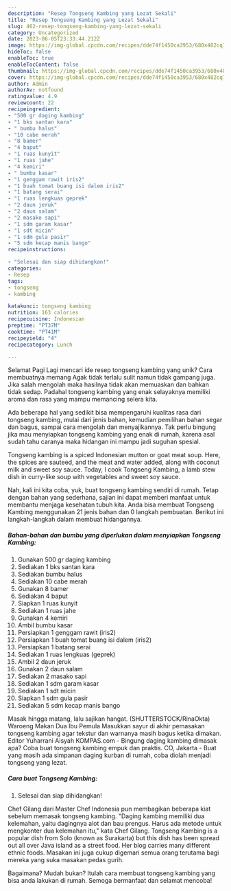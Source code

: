 ```yaml
---
description: "Resep Tongseng Kambing yang Lezat Sekali"
title: "Resep Tongseng Kambing yang Lezat Sekali"
slug: 462-resep-tongseng-kambing-yang-lezat-sekali
category: Uncategorized
date: 2023-06-05T23:33:44.212Z
image: https://img-global.cpcdn.com/recipes/dde74f1450ca3953/680x482cq70/tongseng-kambing-foto-resep-utama.jpg
hideToc: false
enableToc: true
enableTocContent: false
thumbnail: https://img-global.cpcdn.com/recipes/dde74f1450ca3953/680x482cq70/tongseng-kambing-foto-resep-utama.jpg
cover: https://img-global.cpcdn.com/recipes/dde74f1450ca3953/680x482cq70/tongseng-kambing-foto-resep-utama.jpg
author: Admin
authorAv: notfound
ratingvalue: 4.9
reviewcount: 22
recipeingredient:
- "500 gr daging kambing"
- "1 bks santan kara"
- " bumbu halus"
- "10 cabe merah"
- "8 bamer"
- "4 baput"
- "1 ruas kunyit"
- "1 ruas jahe"
- "4 kemiri"
- " bumbu kasar"
- "1 genggam rawit iris2"
- "1 buah tomat buang isi dalem iris2"
- "1 batang serai"
- "1 ruas lengkuas geprek"
- "2 daun jeruk"
- "2 daun salam"
- "2 masako sapi"
- "1 sdm garam kasar"
- "1 sdt micin"
- "1 sdm gula pasir"
- "5 sdm kecap manis bango"
recipeinstructions:

- "Selesai dan siap dihidangkan!"
categories:
- Resep
tags:
- tongseng
- kambing

katakunci: tongseng kambing 
nutrition: 163 calories
recipecuisine: Indonesian
preptime: "PT37M"
cooktime: "PT41M"
recipeyield: "4"
recipecategory: Lunch

---
```



Selamat Pagi Lagi mencari ide resep tongseng kambing yang unik? Cara membuatnya memang Agak tidak terlalu sulit namun tidak gampang juga. Jika salah mengolah maka hasilnya tidak akan memuaskan dan bahkan tidak sedap. Padahal tongseng kambing yang enak selayaknya memiliki aroma dan rasa yang mampu memancing selera kita.


Ada beberapa hal yang sedikit bisa mempengaruhi kualitas rasa dari tongseng kambing, mulai dari jenis bahan, kemudian pemilihan bahan segar dan bagus, sampai cara mengolah dan menyajikannya. Tak perlu bingung jika mau menyiapkan tongseng kambing yang enak di rumah, karena asal sudah tahu caranya maka hidangan ini mampu jadi suguhan spesial.

Tongseng kambing is a spiced Indonesian mutton or goat meat soup. Here, the spices are sauteed, and the meat and water added, along with coconut milk and sweet soy sauce. Today, I cook Tongseng Kambing, a lamb stew dish in curry-like soup with vegetables and sweet soy sauce.


Nah, kali ini kita coba, yuk, buat tongseng kambing sendiri di rumah. Tetap dengan bahan yang sederhana, sajian ini dapat memberi manfaat untuk membantu menjaga kesehatan tubuh kita. Anda bisa membuat Tongseng Kambing menggunakan 21 jenis bahan dan 0 langkah pembuatan. Berikut ini langkah-langkah dalam membuat hidangannya.

<!--inarticleads1-->

##### Bahan-bahan dan bumbu yang diperlukan dalam menyiapkan Tongseng Kambing:

1. Gunakan 500 gr daging kambing
1. Sediakan 1 bks santan kara
1. Sediakan  bumbu halus
1. Sediakan 10 cabe merah
1. Gunakan 8 bamer
1. Sediakan 4 baput
1. Siapkan 1 ruas kunyit
1. Sediakan 1 ruas jahe
1. Gunakan 4 kemiri
1. Ambil  bumbu kasar
1. Persiapkan 1 genggam rawit (iris2)
1. Persiapkan 1 buah tomat buang isi dalem (iris2)
1. Persiapkan 1 batang serai
1. Sediakan 1 ruas lengkuas (geprek)
1. Ambil 2 daun jeruk
1. Gunakan 2 daun salam
1. Sediakan 2 masako sapi
1. Sediakan 1 sdm garam kasar
1. Sediakan 1 sdt micin
1. Siapkan 1 sdm gula pasir
1. Sediakan 5 sdm kecap manis bango


Masak hingga matang, lalu sajikan hangat. (SHUTTERSTOCK/RinaOkta) Waroeng Makan Dua Ibu Pemula Masukkan sayur di akhir pemasakan tongseng kambing agar tekstur dan warnanya masih bagus ketika dimakan. Editor Yuharrani Aisyah KOMPAS.com - Bingung daging kambing dimasak apa? Coba buat tongseng kambing empuk dan praktis. CO, Jakarta - Buat yang masih ada simpanan daging kurban di rumah, coba diolah menjadi tongseng yang lezat. 

<!--inarticleads2-->

##### Cara buat Tongseng Kambing:


1. Selesai dan siap dihidangkan!

Chef Gilang dari Master Chef Indonesia pun membagikan beberapa kiat sebelum memasak tongseng kambing. &#34;Daging kambing memiliki dua kelemahan, yaitu dagingnya alot dan bau prengus. Harus ada metode untuk mengkonter dua kelemahan itu,&#34; kata Chef Gilang. Tongseng Kambing is a popular dish from Solo (known as Surakarta) but this dish has been spread out all over Java island as a street food. Her blog carries many different ethnic foods. Masakan ini juga cukup digemari semua orang terutama bagi mereka yang suka masakan pedas gurih. 

Bagaimana? Mudah bukan? Itulah cara membuat tongseng kambing yang bisa anda lakukan di rumah. Semoga bermanfaat dan selamat mencoba!
